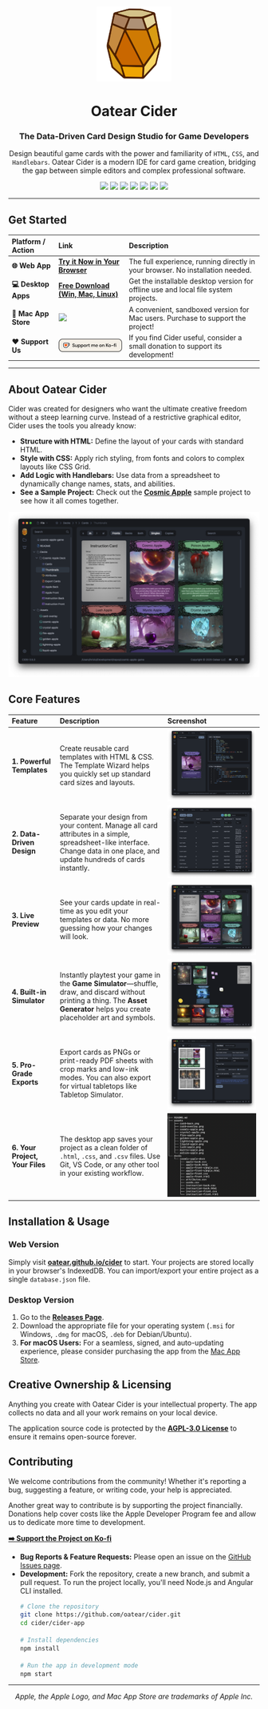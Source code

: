 <div align="center">

<img src="cider-app/src/assets/cider-logo-512.png" alt="Oatear Cider Logo" width="150">

# Oatear Cider

### The Data-Driven Card Design Studio for Game Developers

Design beautiful game cards with the power and familiarity of `HTML`, `CSS`, and `Handlebars`. Oatear Cider is a modern IDE for card game creation, bridging the gap between simple editors and complex professional software.

[![][license]][license-url] 
[![][stars]][gh-url]
[![][release]][releases-url]
[![][downloads]][releases-url]
[![][last-commit]][gh-url]
[![][website]][pages-url]
[![][discord]][discord-url]

</div>

---

## Get Started

| Platform / Action | Link | Description |
| :--- | :--- | :--- |
| **🌐 Web App** | **[Try it Now in Your Browser][pages-url]** | The full experience, running directly in your browser. No installation needed. |
| **💻 Desktop Apps** | **[Free Download (Win, Mac, Linux)][releases-url]** | Get the installable desktop version for offline use and local file system projects. |
| ** Mac App Store** | [![][mac-app-store-badge]][mac-app-store-url] | A convenient, sandboxed version for Mac users. Purchase to support the project! |
| **❤️ Support Us** | <img src="cider-app/src/assets/kofi-badge.png" alt="Oatear Cider Logo" width="160"> | If you find Cider useful, consider a small donation to support its development! |

---

## About Oatear Cider

Cider was created for designers who want the ultimate creative freedom without a steep learning curve. Instead of a restrictive graphical editor, Cider uses the tools you already know:

-   **Structure with HTML:** Define the layout of your cards with standard HTML.
-   **Style with CSS:** Apply rich styling, from fonts and colors to complex layouts like CSS Grid.
-   **Add Logic with Handlebars:** Use data from a spreadsheet to dynamically change names, stats, and abilities.
-   **See a Sample Project:** Check out the **[Cosmic Apple][cosmic-apple]** sample project to see how it all comes together.

![Cider App Screenshot][screen-1]

## Core Features

| Feature | Description | Screenshot |
| :--- | :--- | :--- |
| **1. Powerful Templates** | Create reusable card templates with HTML & CSS. The Template Wizard helps you quickly set up standard card sizes and layouts. | ![Template Editor][screen-2] |
| **2. Data-Driven Design** | Separate your design from your content. Manage all card attributes in a simple, spreadsheet-like interface. Change data in one place, and update hundreds of cards instantly. | ![Tabular Data Editor][screen-3] |
| **3. Live Preview** | See your cards update in real-time as you edit your templates or data. No more guessing how your changes will look. | ![Live Preview][screen-4] |
| **4. Built-in Simulator** | Instantly playtest your game in the **Game Simulator**—shuffle, draw, and discard without printing a thing. The **Asset Generator** helps you create placeholder art and symbols. | ![Game Simulator][screen-7] |
| **5. Pro-Grade Exports** | Export cards as PNGs or print-ready PDF sheets with crop marks and low-ink modes. You can also export for virtual tabletops like Tabletop Simulator. | ![Export Options][screen-5] |
| **6. Your Project, Your Files** | The desktop app saves your project as a clean folder of `.html`, `.css`, and `.csv` files. Use Git, VS Code, or any other tool in your existing workflow. | ![File Tree][image-file-tree] |

## Installation & Usage

### Web Version
Simply visit **[oatear.github.io/cider][pages-url]** to start. Your projects are stored locally in your browser's IndexedDB. You can import/export your entire project as a single `database.json` file.

### Desktop Version
1.  Go to the **[Releases Page][releases-url]**.
2.  Download the appropriate file for your operating system (`.msi` for Windows, `.dmg` for macOS, `.deb` for Debian/Ubuntu).
3.  **For macOS Users:** For a seamless, signed, and auto-updating experience, please consider purchasing the app from the [Mac App Store][mac-app-store-url].

## Creative Ownership & Licensing
Anything you create with Oatear Cider is your intellectual property. The app collects no data and all your work remains on your local device.

The application source code is protected by the **[AGPL-3.0 License][license-url]** to ensure it remains open-source forever.

## Contributing
We welcome contributions from the community! Whether it's reporting a bug, suggesting a feature, or writing code, your help is appreciated.

Another great way to contribute is by supporting the project financially. Donations help cover costs like the Apple Developer Program fee and allow us to dedicate more time to development.

**[➡️ Support the Project on Ko-fi][kofi-url]**

-   **Bug Reports & Feature Requests:** Please open an issue on the [GitHub Issues page](https://github.com/oatear/cider/issues).
-   **Development:** Fork the repository, create a new branch, and submit a pull request. To run the project locally, you'll need Node.js and Angular CLI installed.
    ```bash
    # Clone the repository
    git clone https://github.com/oatear/cider.git
    cd cider/cider-app

    # Install dependencies
    npm install

    # Run the app in development mode
    npm start
    ```

---

<div align="center">

*Apple, the Apple Logo, and Mac App Store are trademarks of Apple Inc.*

</div>

<!-- BADGE & IMAGE DEFINITIONS -->
[last-commit]: https://img.shields.io/github/last-commit/oatear/cider
[license]: https://badgen.net/github/license/oatear/cider?cache=600
[stars]: https://img.shields.io/github/stars/oatear/cider
[release]: https://img.shields.io/github/v/release/oatear/cider
[discord]: https://img.shields.io/discord/1129380421642240133?logo=discord&label=discord&color=%23515fe4&link=https%3A%2F%2Fdiscord.gg%2FS66xw9Wc9V
[downloads]: https://img.shields.io/github/downloads/oatear/cider/total
[website]: https://img.shields.io/website?down_color=red&down_message=offline&up_color=green&up_message=online&url=https%3A%2F%2Foatear.github.io%2Fcider
[mac-app-store-badge]: cider-app/src/assets/mac-app-store-badge.svg
[kofi-badge]: cider-app/src/assets/kofi-badge.png
[screen-1]: cider-app/src/assets/screen-1.png
[screen-2]: cider-app/src/assets/screen-2.png
[screen-3]: cider-app/src/assets/screen-3.png
[screen-4]: cider-app/src/assets/screen-4.png
[screen-5]: cider-app/src/assets/screen-5.png
[screen-7]: cider-app/src/assets/screen-7.png
[image-file-tree]: cider-app/src/assets/image-file-tree.png

<!-- URL DEFINITIONS -->
[gh-url]: https://github.com/oatear/cider
[releases-url]: https://github.com/oatear/cider/releases
[cosmic-apple]: https://github.com/oatear/cosmic-apple-game
[handlebars-url]: HANDLEBARS.md
[ttsexport-url]: TTS_EXPORT.md
[license-url]: LICENSE.md
[pages-url]: https://oatear.github.io/cider
[discord-url]: https://discord.gg/S66xw9Wc9V
[mac-app-store-url]: https://apps.apple.com/us/app/oatear-cider/id6749406996?mt=12
[kofi-url]: https://ko-fi.com/oatear